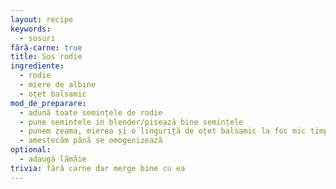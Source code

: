 ```yaml
---
layout: recipe
keywords:
  - sosuri
fără-carne: true
title: Sos rodie
ingrediente:
  - rodie
  - miere de albine
  - oțet balsamic
mod_de_preparare:
  - adună toate semințele de rodie
  - pune semintele in blender/pisează bine semințele
  - punem zeama, mierea și o linguriță de oțet balsamic la foc mic timp de 10-15 min
  - amestecăm până se omogenizează
optional:
  - adaugă lămâie
trivia: fără carne dar merge bine cu ea
---
```

